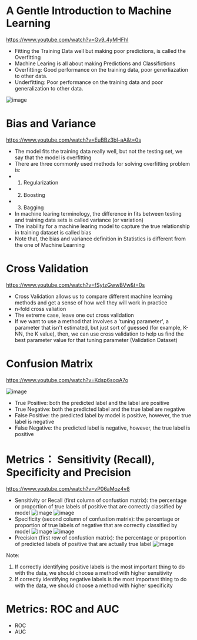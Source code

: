 
# A Gentle Introduction to Machine Learning

https://www.youtube.com/watch?v=Gv9_4yMHFhI

- Fitting the Training Data well but making poor predictions, is called the Overfitting
- Machine Learing is all about making Predictions and Classifictions
- Overfitting: Good performance on the training data, poor generliazation to other data. 
- Underfitting: Poor performance on the training data and poor generalization to other data.

![image](https://user-images.githubusercontent.com/60442877/149464318-d2f82b92-1b4a-4df1-91ee-c9f195db4879.png)



# Bias and Variance

https://www.youtube.com/watch?v=EuBBz3bI-aA&t=0s

- The model fits the training data really well, but not the testing set, we say that the model is overfitting
- There are three commonly used methods for solving overfitting problem is: 
- 1. Regularization
- 2. Boosting
- 3. Bagging
- In machine learing terminology, the difference in fits between testing and training data sets is called variance (or variation)
- The inability for a machine learing model to capture the true relationship in training dataset is called bias
- Note that, the bias and variance definition in Statistics is different from the one of Machine Learning

# Cross Validation

https://www.youtube.com/watch?v=fSytzGwwBVw&t=0s
 
- Cross Validation allows us to compare different machine learning methods and get a sense of how well they will work in practice
- n-fold cross valiation
- The extreme case, leave one out cross validation
- If we want to use a method that involves a 'tuning parameter', a parameter that isn't estimated, but just sort of guessed (for example, K-NN, the K value), then, we can use cross validation to help us find the best parameter value for that tuning parameter (Validation Dataset)

# Confusion Matrix

https://www.youtube.com/watch?v=Kdsp6soqA7o

![image](https://user-images.githubusercontent.com/60442877/149466730-196531f7-4d8a-4a41-b557-a8599ccc970a.png)

- True Positive: both the predicted label and the  label are positive
- True Negative: both the predicted label and the true label are negative
- False Positive: the predicted label by model is positive, however, the true label is negative
- False Negative: the predicted label is negative, however, the true label is positive

# Metrics： Sensitivity (Recall), Specificity and Precision

https://www.youtube.com/watch?v=vP06aMoz4v8

- Sensitivity or Recall (first column of confustion matrix): the percentage or proportion of true labels of positive that are correctly classified by model
![image](https://user-images.githubusercontent.com/60442877/149472743-3c695746-b05c-4c29-b993-03e752474f56.png)
![image](https://user-images.githubusercontent.com/60442877/149472819-6a216abc-d320-4dd9-93b2-24fd0ceb3068.png)
- Specificity (second column of confustion matrix): the percentage or proportion of true labels of negative that are correctly classified by model
![image](https://user-images.githubusercontent.com/60442877/149473181-965ae655-0a2a-41ce-a03f-17c198c5b98e.png)
![image](https://user-images.githubusercontent.com/60442877/149473116-6dd3b942-1535-4626-b5c4-0097a6fc3ed2.png)
- Precision (first row of confustion matrix): the percentage or proportion of predicted labels of positive that are actually true label
![image](https://user-images.githubusercontent.com/60442877/149480218-6ce80acb-2e2f-4b74-ae1e-c3a69dbd27e0.png)

Note: 
1. If correctly identifying positive labels is the most important thing to do with the data, we should choose a method with higher sensitivity
2. If correctly identifying negative labels is the most important thing to do with the data, we should choose a method with higher specificity





# Metrics: ROC and AUC

- ROC
- AUC

